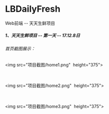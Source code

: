 # LBDailyFresh
Web前端 -- 天天生鲜项目





##### 1、天天生鲜项目 -- 第一天 -- 17.12.8日

###### 首页截图展示：


<img src="项目截图/home1.png"  height="375"><br><br><br>

<img src="项目截图/home2.png"  height="375"><br><br><br>

<img src="项目截图/home3.png"  height="375"><br><br><br>




















